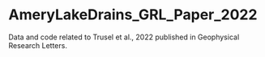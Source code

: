 # AmeryLakeDrains_GRL_Paper_2022

Data and code related to Trusel et al., 2022 published in Geophysical Research Letters.
